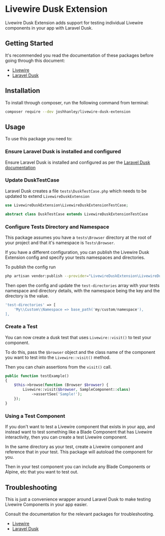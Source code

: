 # Livewire Dusk Extension

Livewire Dusk Extension adds support for testing individual Livewire components in your app with Laravel Dusk.

## Getting Started

It's recommended you read the documentation of these packages before going through this document:

- [Livewire](https://laravel-livewire.com/docs)
- [Laravel Dusk](https://laravel.com/docs/dusk)

## Installation

To install through composer, run the following command from terminal:

```bash
composer require --dev joshhanley/livewire-dusk-extension
```

## Usage

To use this package you need to:

### Ensure Laravel Dusk is installed and configured

Ensure Laravel Dusk is installed and configured as per the [Laravel Dusk documentation](https://laravel.com/docs/dusk)

### Update DuskTestCase

Laravel Dusk creates a file `tests\DuskTestCase.php` which needs to be updated to extend `LivewireDuskExtension`

```php
use LivewireDuskExtension\LivewireDuskExtensionTestCase;

abstract class DuskTestCase extends LivewireDuskExtensionTestCase
```

### Configure Tests Directory and Namespace

This package assumes you have a `tests\Browser` directory at the root of your project and that it's namespace is `Tests\Browser`.

If you have a different configuration, you can publish the Livewire Dusk Extension config and specify your tests namespaces and directories.

To publish the config run

```bash
php artisan vendor:publish --provider="LivewireDuskExtension\LivewireDuskExtensionServiceProvider"
```

Then open the config and update the `test-directories` array with your tests namespace and directory details, with the namespace being the key and the directory is the value.

```php
'test-directories' => [
    'My\\Custom\\Namespace => base_path('my/custom/namespace'),
],
```

### Create a Test

You can now create a dusk test that uses `Livewire::visit()` to test your component.

To do this, pass the `$browser` object and the class name of the component you want to test into the `Livewire::visit()` method.

Then you can chain assertions from the `visit()` call.

```php
public function testExample()
{
    $this->browse(function (Browser $browser) {
        Livewire::visit($browser, SampleComponent::class)
            ->assertSee('Sample!');
    });
}
```

### Using a Test Component

If you don't want to test a Livewire component that exists in your app, and instead want to test something like a Blade Component that has Livewire interactivity, then you can create a test Livewire component.

In the same directory as your test, create a Livewire component and reference that in your test. This package will autoload the component for you.

Then in your test component you can include any Blade Components or Alpine, etc that you want to test out.

## Troubleshooting

This is just a convenience wrapper around Laravel Dusk to make testing Livewire Components in your app easier.

Consult the documentation for the relevant packages for troubleshooting.

- [Livewire](https://laravel-livewire.com/docs)
- [Laravel Dusk](https://laravel.com/docs/dusk)
